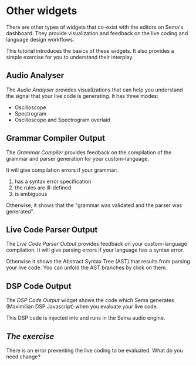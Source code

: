 # Other widgets

There are other types of widgets that co-exist with the editors on Sema's dashboard. They provide visualization and feedback on the live coding and language design workflows. 

This tutorial introduces the basics of these widgets. It also provides a simple exercise for you to understand their interplay. 

## Audio Analyser

The *Audio Analyser* provides visualizations that can help you understand the signal that your live code is generating. It has three modes: 
* Oscilloscope
* Spectrogram
* Oscilloscope and Spectrogram overlaid

## Grammar Compiler Output

The *Grammar Compiler* provides feedback on the compilation of the grammar and parser generation for your custom-language. 

It will give compilation errors if your grammar: 
 
1. has a syntax error specification
2. the rules are ill-defined
3. is ambiguous

Otherwise, it shows that the "grammar was validated and the parser was generated".

## Live Code Parser Output

The *Live Code Parser Output* provides feedback on your custom-language compilation. It will give parsing errors if your language has a syntax error. 

Otherwise it shows the Abstract Syntax Tree (AST) that results from parsing your live code. You can unfold the AST branches by click on them.

## DSP Code Output 

The *DSP Code Output* widget shows the code which Sema generates (Maximilian DSP Javascript) when you evaluate your live code. 

This DSP code is injected into and runs in the Sema audio engine.  

## *The exercise* 

There is an error preventing the live coding to be evaluated. What do you need change?

<!-- the Maximilian DSP -->

<!-- ## Post-It Window -->

<!-- The *Post-It* widget  -->

<!-- ## Store Inspector

The *Store Inspector* widget  -->